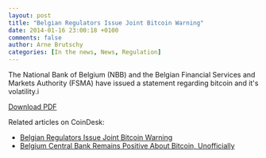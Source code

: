 ```yaml
---
layout: post
title: "Belgian Regulators Issue Joint Bitcoin Warning"
date: 2014-01-16 23:00:18 +0100
comments: false
author: Arne Brutschy
categories: [In the news, News, Regulation]
---
```

The National Bank of Belgium (NBB) and the Belgian Financial Services and Markets Authority (FSMA) have issued a statement regarding bitcoin and it's volatility.i

[Download PDF](http://www.nbb.be/doc/ts/Enterprise/Press/2014/cp140114En.pdF)

Related articles on CoinDesk:

 - [Belgian Regulators Issue Joint Bitcoin Warning](http://www.coindesk.com/belgian-regulators-issue-joint-bitcoin-warning/)
 - [Belgium Central Bank Remains Positive About Bitcoin, Unofficially](http://www.coindesk.com/belgium-central-bank-remains-positive-about-bitcoin-unofficially/)

